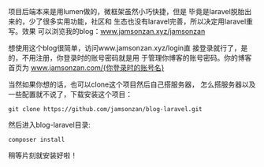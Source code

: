 项目后端本来是用lumen做的，微框架虽然小巧快捷，但是
毕竟是laravel脱胎出来的，少了很多实用功能，社区和
生态也没有laravel完善，所以决定用laravel重写。效果
可以浏览我的blog：www.jamsonzan.xyz/jamsonzan

想使用这个blog很简单，访问www.jamsonzan.xyz/login直
接登录就行了，是的，不用注册，你登录时的账号密码就是用
于管理你博客的账号密码。你的博客首页为
www.jamsonzan.com/{你登录时的账号名}

当然如果你想的话，也可以clone这个项目然后自己搭服务器，
怎么搭服务器以及一些配置就不说了，下载安装这个项目：
```
git clone https://github.com/jamsonzan/blog-laravel.git
```
然后进入blog-laravel目录:
```
composer install
```
稍等片刻就安装好啦！
